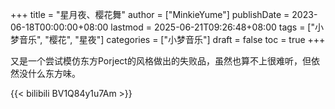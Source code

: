 +++
title = "星月夜、樱花舞"
author = ["MinkieYume"]
publishDate = 2023-06-18T00:00:00+08:00
lastmod = 2025-06-21T09:26:48+08:00
tags = ["小梦音乐", "樱花", "星夜"]
categories = ["小梦音乐"]
draft = false
toc = true
+++

又是一个尝试模仿东方Porject的风格做出的失败品，虽然也算不上很难听，但依然没什么东方味。

{{< bilibili BV1Q84y1u7Am >}}

